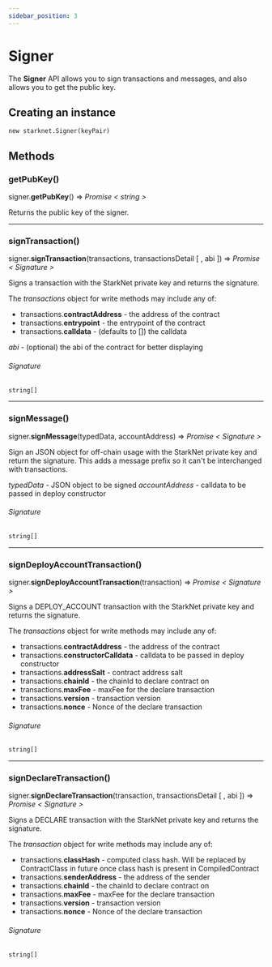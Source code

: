 ```yaml
---
sidebar_position: 3
---
```


# Signer

The **Signer** API allows you to sign transactions and messages, and also allows you to get the public key.

## Creating an instance

`new starknet.Signer(keyPair)`

## Methods

### getPubKey()

signer.**getPubKey**() => _Promise < string >_

Returns the public key of the signer.

---

### signTransaction()

signer.**signTransaction**(transactions, transactionsDetail [ , abi ]) => _Promise < Signature >_

Signs a transaction with the StarkNet private key and returns the signature.

The _transactions_ object for write methods may include any of:

- transactions.**contractAddress** - the address of the contract
- transactions.**entrypoint** - the entrypoint of the contract
- transactions.**calldata** - (defaults to []) the calldata

_abi_ - (optional) the abi of the contract for better displaying

###### _Signature_

```typescript
string[]
```

---

### signMessage()

signer.**signMessage**(typedData, accountAddress) => _Promise < Signature >_

Sign an JSON object for off-chain usage with the StarkNet private key and return the signature. This adds a message prefix so it can't be interchanged with transactions.

_typedData_ - JSON object to be signed
_accountAddress_ - calldata to be passed in deploy constructor

###### _Signature_

```typescript
string[]
```

---

### signDeployAccountTransaction()

signer.**signDeployAccountTransaction**(transaction) => _Promise < Signature >_

Signs a DEPLOY_ACCOUNT transaction with the StarkNet private key and returns the signature.

The _transactions_ object for write methods may include any of:

- transactions.**contractAddress** - the address of the contract
- transactions.**constructorCalldata** - calldata to be passed in deploy constructor
- transactions.**addressSalt** - contract address salt
- transactions.**chainId** - the chainId to declare contract on
- transactions.**maxFee** - maxFee for the declare transaction
- transactions.**version** - transaction version
- transactions.**nonce** - Nonce of the declare transaction

###### _Signature_

```typescript
string[]
```

---

### signDeclareTransaction()

signer.**signDeclareTransaction**(transaction, transactionsDetail [ , abi ]) => _Promise < Signature >_

Signs a DECLARE transaction with the StarkNet private key and returns the signature.

The _transaction_ object for write methods may include any of:

- transactions.**classHash** - computed class hash. Will be replaced by ContractClass in future once class hash is present in CompiledContract
- transactions.**senderAddress** - the address of the sender
- transactions.**chainId** - the chainId to declare contract on
- transactions.**maxFee** - maxFee for the declare transaction
- transactions.**version** - transaction version
- transactions.**nonce** - Nonce of the declare transaction

###### _Signature_

```typescript
string[]
```

